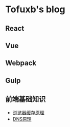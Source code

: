# Tofuxb's blog

## React

## Vue

## Webpack

## Gulp

## 前端基础知识
- [浏览器缓存原理](https://github.com/tofuxb/blog/issues/1)
- [DNS原理](https://github.com/tofuxb/blog/issues/2)